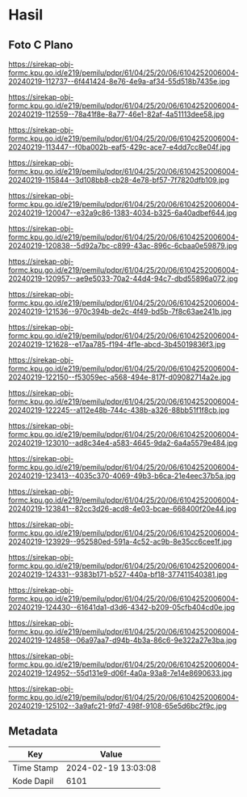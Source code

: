 # Hasil

## Foto C Plano

https://sirekap-obj-formc.kpu.go.id/e219/pemilu/pdpr/61/04/25/20/06/6104252006004-20240219-112737--6f441424-8e76-4e9a-af34-55d518b7435e.jpg

https://sirekap-obj-formc.kpu.go.id/e219/pemilu/pdpr/61/04/25/20/06/6104252006004-20240219-112559--78a41f8e-8a77-46e1-82af-4a51113dee58.jpg

https://sirekap-obj-formc.kpu.go.id/e219/pemilu/pdpr/61/04/25/20/06/6104252006004-20240219-113447--f0ba002b-eaf5-429c-ace7-e4dd7cc8e04f.jpg

https://sirekap-obj-formc.kpu.go.id/e219/pemilu/pdpr/61/04/25/20/06/6104252006004-20240219-115844--3d108bb8-cb28-4e78-bf57-7f7820dfb109.jpg

https://sirekap-obj-formc.kpu.go.id/e219/pemilu/pdpr/61/04/25/20/06/6104252006004-20240219-120047--e32a9c86-1383-4034-b325-6a40adbef644.jpg

https://sirekap-obj-formc.kpu.go.id/e219/pemilu/pdpr/61/04/25/20/06/6104252006004-20240219-120838--5d92a7bc-c899-43ac-896c-6cbaa0e59879.jpg

https://sirekap-obj-formc.kpu.go.id/e219/pemilu/pdpr/61/04/25/20/06/6104252006004-20240219-120957--ae9e5033-70a2-44d4-94c7-dbd55896a072.jpg

https://sirekap-obj-formc.kpu.go.id/e219/pemilu/pdpr/61/04/25/20/06/6104252006004-20240219-121536--970c394b-de2c-4f49-bd5b-7f8c63ae241b.jpg

https://sirekap-obj-formc.kpu.go.id/e219/pemilu/pdpr/61/04/25/20/06/6104252006004-20240219-121628--e17aa785-f194-4f1e-abcd-3b45019836f3.jpg

https://sirekap-obj-formc.kpu.go.id/e219/pemilu/pdpr/61/04/25/20/06/6104252006004-20240219-122150--f53059ec-a568-494e-817f-d09082714a2e.jpg

https://sirekap-obj-formc.kpu.go.id/e219/pemilu/pdpr/61/04/25/20/06/6104252006004-20240219-122245--a112e48b-744c-438b-a326-88bb51f1f8cb.jpg

https://sirekap-obj-formc.kpu.go.id/e219/pemilu/pdpr/61/04/25/20/06/6104252006004-20240219-123010--ad8c34e4-a583-4645-9da2-6a4a5579e484.jpg

https://sirekap-obj-formc.kpu.go.id/e219/pemilu/pdpr/61/04/25/20/06/6104252006004-20240219-123413--4035c370-4069-49b3-b6ca-21e4eec37b5a.jpg

https://sirekap-obj-formc.kpu.go.id/e219/pemilu/pdpr/61/04/25/20/06/6104252006004-20240219-123841--82cc3d26-acd8-4e03-bcae-668400f20e44.jpg

https://sirekap-obj-formc.kpu.go.id/e219/pemilu/pdpr/61/04/25/20/06/6104252006004-20240219-123929--952580ed-591a-4c52-ac9b-8e35cc6cee1f.jpg

https://sirekap-obj-formc.kpu.go.id/e219/pemilu/pdpr/61/04/25/20/06/6104252006004-20240219-124331--9383b171-b527-440a-bf18-377411540381.jpg

https://sirekap-obj-formc.kpu.go.id/e219/pemilu/pdpr/61/04/25/20/06/6104252006004-20240219-124430--61641da1-d3d6-4342-b209-05cfb404cd0e.jpg

https://sirekap-obj-formc.kpu.go.id/e219/pemilu/pdpr/61/04/25/20/06/6104252006004-20240219-124858--06a97aa7-d94b-4b3a-86c6-9e322a27e3ba.jpg

https://sirekap-obj-formc.kpu.go.id/e219/pemilu/pdpr/61/04/25/20/06/6104252006004-20240219-124952--55d131e9-d06f-4a0a-93a8-7e14e8690633.jpg

https://sirekap-obj-formc.kpu.go.id/e219/pemilu/pdpr/61/04/25/20/06/6104252006004-20240219-125102--3a9afc21-9fd7-498f-9108-65e5d6bc2f9c.jpg


## Metadata

| Key        | Value               |
| ---------- | ------------------- |
| Time Stamp | 2024-02-19 13:03:08 |
| Kode Dapil | 6101                |



